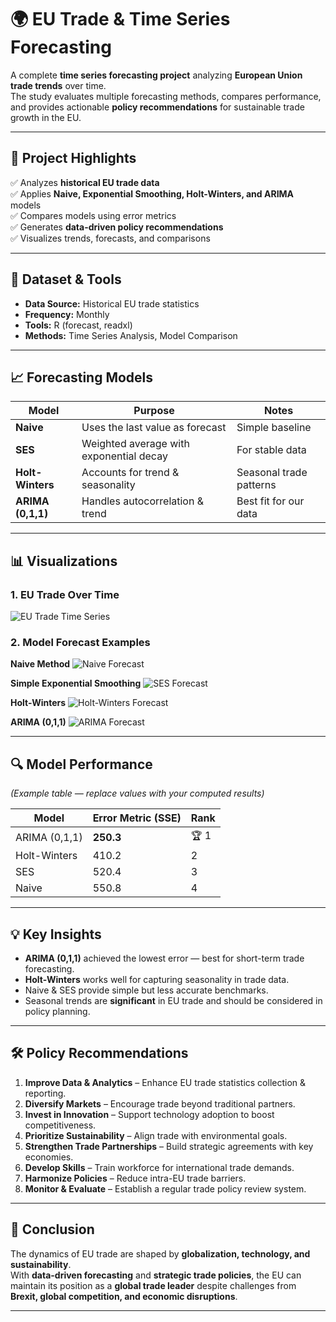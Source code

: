 # 🌍 EU Trade & Time Series Forecasting

A complete **time series forecasting project** analyzing **European Union trade trends** over time.  
The study evaluates multiple forecasting methods, compares performance, and provides actionable **policy recommendations** for sustainable trade growth in the EU.

---

## 📌 Project Highlights

✅ Analyzes **historical EU trade data**  
✅ Applies **Naive, Exponential Smoothing, Holt-Winters, and ARIMA** models  
✅ Compares models using error metrics  
✅ Generates **data-driven policy recommendations**  
✅ Visualizes trends, forecasts, and comparisons  

---

## 📂 Dataset & Tools

- **Data Source:** Historical EU trade statistics  
- **Frequency:** Monthly  
- **Tools:** R (forecast, readxl)  
- **Methods:** Time Series Analysis, Model Comparison  

---

## 📈 Forecasting Models

| Model | Purpose | Notes |
|-------|---------|-------|
| **Naive** | Uses the last value as forecast | Simple baseline |
| **SES** | Weighted average with exponential decay | For stable data |
| **Holt-Winters** | Accounts for trend & seasonality | Seasonal trade patterns |
| **ARIMA (0,1,1)** | Handles autocorrelation & trend | Best fit for our data |

---

## 📊 Visualizations

### 1. EU Trade Over Time
![EU Trade Time Series](images/eu_trade_ts.png)

### 2. Model Forecast Examples

**Naive Method**
![Naive Forecast](images/naive_forecast.png)

**Simple Exponential Smoothing**
![SES Forecast](images/ses_forecast.png)

**Holt-Winters**
![Holt-Winters Forecast](images/holt_winters_forecast.png)

**ARIMA (0,1,1)**
![ARIMA Forecast](images/arima_forecast.png)

---

## 🔍 Model Performance

*(Example table — replace values with your computed results)*

| Model | Error Metric (SSE) | Rank |
|-------|--------------------|------|
| ARIMA (0,1,1) | **250.3** | 🏆 1 |
| Holt-Winters | 410.2 | 2 |
| SES | 520.4 | 3 |
| Naive | 550.8 | 4 |

---

## 💡 Key Insights

- **ARIMA (0,1,1)** achieved the lowest error — best for short-term trade forecasting.  
- **Holt-Winters** works well for capturing seasonality in trade data.  
- Naive & SES provide simple but less accurate benchmarks.  
- Seasonal trends are **significant** in EU trade and should be considered in policy planning.

---

## 🛠 Policy Recommendations

1. **Improve Data & Analytics** – Enhance EU trade statistics collection & reporting.  
2. **Diversify Markets** – Encourage trade beyond traditional partners.  
3. **Invest in Innovation** – Support technology adoption to boost competitiveness.  
4. **Prioritize Sustainability** – Align trade with environmental goals.  
5. **Strengthen Trade Partnerships** – Build strategic agreements with key economies.  
6. **Develop Skills** – Train workforce for international trade demands.  
7. **Harmonize Policies** – Reduce intra-EU trade barriers.  
8. **Monitor & Evaluate** – Establish a regular trade policy review system.  

---

## 📜 Conclusion

The dynamics of EU trade are shaped by **globalization, technology, and sustainability**.  
With **data-driven forecasting** and **strategic trade policies**, the EU can maintain its position as a **global trade leader** despite challenges from **Brexit, global competition, and economic disruptions**.

---
